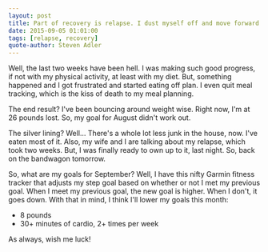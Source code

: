 ```yaml
---
layout: post
title: Part of recovery is relapse. I dust myself off and move forward again.
date: 2015-09-05 01:01:00
tags: [relapse, recovery]
quote-author: Steven Adler
---
```

Well, the last two weeks have been hell. I was making such good progress, if not with my physical activity, at least with my diet. But, something happened and I got frustrated and started eating off plan. I even quit meal tracking, which is the kiss of death to my meal planning.

The end result? I've been bouncing around weight wise. Right now, I'm at 26 pounds lost. So, my goal for August didn't work out.

The silver lining? Well... There's a whole lot less junk in the house, now. I've eaten most of it. Also, my wife and I are talking about my relapse, which took two weeks. But, I was finally ready to own up to it, last night. So, back on the bandwagon tomorrow.

So, what are my goals for September? Well, I have this nifty Garmin fitness tracker that adjusts my step goal based on whether or not I met my previous goal. When I meet my previous goal, the new goal is higher. When I don't, it goes down. With that in mind, I think I'll lower my goals this month:

* 8 pounds
* 30+ minutes of cardio, 2+ times per week

As always, wish me luck!
